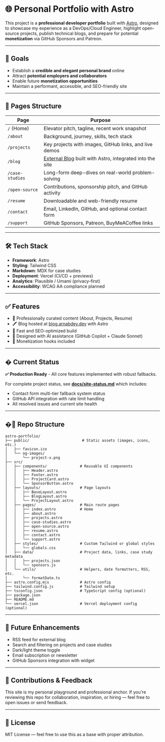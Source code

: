 # 🌐 Personal Portfolio with Astro

This project is a **professional developer portfolio** built with [Astro](https://astro.build), designed to showcase my experience as a DevOps/Cloud Engineer, highlight open-source projects, publish technical blogs, and prepare for potential **monetization** via GitHub Sponsors and Patreon.

---

## 📌 Goals

* Establish a **credible and elegant personal brand** online
* Attract **potential employers and collaborators**
* Enable future **monetization opportunities**
* Maintain a performant, accessible, and SEO-friendly site

---

## 📁 Pages Structure

| Page            | Purpose                                                                               |
| --------------- | ------------------------------------------------------------------------------------- |
| `/` (Home)      | Elevator pitch, tagline, recent work snapshot                                         |
| `/about`        | Background, journey, skills, tech stack                                               |
| `/projects`     | Key projects with images, GitHub links, and live demos                                |
| `/blog`         | [External Blog](https://blog.arnabdey.dev) built with Astro, integrated into the site |
| `/case-studies` | Long-form deep-dives on real-world problem-solving                                    |
| `/open-source`  | Contributions, sponsorship pitch, and GitHub activity                                 |
| `/resume`       | Downloadable and web-friendly resume                                                  |
| `/contact`      | Email, LinkedIn, GitHub, and optional contact form                                    |
| `/support`      | GitHub Sponsors, Patreon, BuyMeACoffee links                                          |

---

## 🛠️ Tech Stack

* **Framework**: Astro
* **Styling**: Tailwind CSS
* **Markdown**: MDX for case studies
* **Deployment**: Vercel (CI/CD + previews)
* **Analytics**: Plausible / Umami (privacy-first)
* **Accessibility**: WCAG AA compliance planned

---

## ✅ Features

* 💼 Professionally curated content (About, Projects, Resume)
* 🖍️ Blog hosted at [blog.arnabdey.dev](https://blog.arnabdey.dev) with Astro
* 🚀 Fast and SEO-optimized build
* 🧐 Designed with AI assistance (GitHub Copilot + Claude Sonnet)
* 🌟 Monetization hooks included

---

## � Current Status

**✅ Production Ready** - All core features implemented with robust fallbacks.

For complete project status, see **[docs/site-status.md](./docs/site-status.md)** which includes:
- Contact form multi-tier fallback system status
- GitHub API integration with rate limit handling
- All resolved issues and current site health

---

## �📂 Repo Structure

```
astro-portfolio/
├── public/                        # Static assets (images, icons, etc.)
│   ├── favicon.ico
│   └── og-images/
│       └── project-x.png
├── src/
│   ├── components/               # Reusable UI components
│   │   ├── Header.astro
│   │   ├── Footer.astro
│   │   ├── ProjectCard.astro
│   │   └── SponsorButton.astro
│   ├── layouts/                  # Page layouts
│   │   ├── BaseLayout.astro
│   │   ├── BlogLayout.astro
│   │   └── ProjectLayout.astro
│   ├── pages/                    # Main route pages
│   │   ├── index.astro           # Home
│   │   ├── about.astro
│   │   ├── projects.astro
│   │   ├── case-studies.astro
│   │   ├── open-source.astro
│   │   ├── resume.astro
│   │   ├── contact.astro
│   │   └── support.astro
│   ├── styles/                   # Custom Tailwind or global styles
│   │   └── globals.css
│   ├── data/                     # Project data, links, case study metadata
│   │   ├── projects.json
│   │   └── sponsors.js
│   └── utils/                    # Helpers, date formatters, RSS, etc.
│       └── formatDate.ts
├── astro.config.mjs              # Astro config
├── tailwind.config.js            # Tailwind setup
├── tsconfig.json                 # TypeScript config (optional)
├── package.json
├── README.md
└── vercel.json                   # Vercel deployment config (optional)
```

---

## 🧐 Future Enhancements

* RSS feed for external blog
* Search and filtering on projects and case studies
* Dark/light theme toggle
* Email subscription or newsletter
* GitHub Sponsors integration with widget

---

## 🤝 Contributions & Feedback

This site is my personal playground and professional anchor. If you're reviewing this repo for collaboration, inspiration, or hiring — feel free to open issues or send feedback.

---

## 📃 License

MIT License — feel free to use this as a base with proper attribution.
